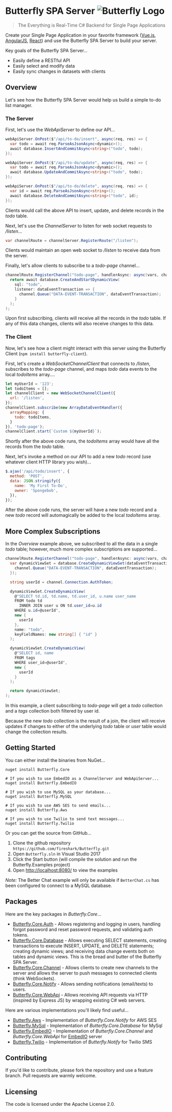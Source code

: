 # Butterfly SPA Server ![Butterfly Logo](https://raw.githubusercontent.com/firesharkstudios/Butterfly-SPA-Server/master/img/logo-40x40.png) 

> The Everything is Real-Time C# Backend for Single Page Applications

Create your Single Page Application in your favorite framework ([Vue.js](https://vuejs.org/), [AngularJS](https://angularjs.org/), [React](https://reactjs.org/)) and use the Butterfly SPA Server to build your server.

Key goals of the Butterfly SPA Server...

- Easily define a RESTful API
- Easily select and modify data
- Easily sync changes in datasets with clients

## Overview

Let's see how the Butterfly SPA Server would help us build a simple to-do list manager.

### The Server

First, let's use the *WebApiServer* to define our API...

```csharp
webApiServer.OnPost($"/api/to-do/insert", async(req, res) => {
  var todo = await req.ParseAsJsonAsync<dynamic>();
  await database.InsertAndCommitAsync<string>("todo", todo);
});

webApiServer.OnPost($"/api/to-do/update", async(req, res) => {
  var todo = await req.ParseAsJsonAsync<dynamic>();
  await database.UpdateAndCommitAsync<string>("todo", todo);
});

webApiServer.OnPost($"/api/to-do/delete", async(req, res) => {
  var id = await req.ParseAsJsonAsync<string>();
  await database.DeleteAndCommitAsync<string>("todo", id);
});
```

Clients would call the above API to insert, update, and delete records in the *todo* table.

Next, let's use the *ChannelServer* to listen for web socket requests to */listen*...

```cs
var channelRoute = channelServer.RegisterRoute("/listen");
```

Clients would maintain an open web socket to */listen* to receive data from the server.

Finally, let's allow clients to subscribe to a *todo-page* channel...

```cs
channelRoute.RegisterChannel("todo-page", handlerAsync: async(vars, channel) => {
  return await database.CreateAndStartDynamicView(
    sql: "todo",
    listener: dataEventTransaction => {
      channel.Queue("DATA-EVENT-TRANSACTION", dataEventTransaction);
    }
  );
);
```

Upon first subscribing, clients will receive all the records in the *todo* table.  If any of this data changes, clients will also receive changes to this data.

### The Client

Now, let's see how a client might interact with this server using the Butterfly Client (`npm install butterfly-client`).

First, let's create a *WebSocketChannelClient* that connects to */listen*, subscribes to the *todo-page* channel, and maps *todo* data events to the local *todoItems* array....

```js
let myUserId = '123';
let todoItems = [];
let channelClient = new WebSocketChannelClient({
  url: '/listen',
});
channelClient.subscribe(new ArrayDataEventHandler({
  arrayMapping: {
    todo: todoItems,
  }
}), 'todo-page');
channelClient.start(`Custom ${myUserId}`);
```

Shortly after the above code runs, the *todoItems* array would have all the records from the *todo* table.

Next, let's invoke a method on our API to add a new *todo* record (use whatever client HTTP library you wish)...

```js
$.ajax('/api/todo/insert', {
  method: 'POST',
  data: JSON.stringify({
    name: 'My First To-Do',
    owner: 'Spongebob',
  }),
});
```

After the above code runs, the server will have a new *todo* record and a new *todo* record will automagically be added to the local *todoItems* array.

## More Complex Subscriptions

In the *Overview* example above, we subscribed to all the data in a single *todo* table; however, much more complex subscriptions are supported...

```cs
channelRoute.RegisterChannel("todo-page", handlerAsync: async(vars, channel) => {
  var dynamicViewSet = database.CreateDynamicViewSet(dataEventTransaction => {
    channel.Queue("DATA-EVENT-TRANSACTION", dataEventTransaction);
  });

  string userId = channel.Connection.AuthToken;

  dynamicViewSet.CreateDynamicView(
    @"SELECT td.id, td.name, td.user_id, u.name user_name
    FROM todo td
      INNER JOIN user u ON td.user_id=u.id
    WHERE u.id=@userId",
    new {
      userId
    },
    name: "todo",
    keyFieldNames: new string[] { "id" }	
  );

  dynamicViewSet.CreateDynamicView(
    @"SELECT id, name
    FROM tags
    WHERE user_id=@userId",
    new {
      userId
    }
  );

  return dynamicViewSet;
);
```

In this example, a client subscribing to *todo-page* will get a *todo* collection and a *tags* collection both filtered by user id.  

Because the new *todo* collection is the result of a join, the client will receive updates if changes to either of the underlying *todo* table or *user* table would change the collection results.


## Getting Started

You can either install the binaries from NuGet...

```
nuget install Butterfly.Core

# If you wish to use EmbedIO as a ChannelServer and WebApiServer...
nuget install Butterfly.EmbedIO

# If you wish to use MySQL as your database...
nuget install Butterfly.MySQL

# If you wish to use AWS SES to send emails...
nuget install Butterfly.Aws

# If you wish to use Twilio to send text messages...
nuget install Butterfly.Twilio
```

Or you can get the source from GitHub...

1. Clone the github repository `https://github.com/fireshark/Butterfly.git`
1. Open `Butterfly.sln` in Visual Studio 2017
1. Click the Start button (will compile the solution and run the Butterfly.Examples project)
1. Open [http://localhost:8080/](http://localhost:8080) to view the examples

*Note:* The Better Chat example will only be available if `BetterChat.cs` has been configured to connect to a MySQL database.


## Packages

Here are the key packages in *Butterfly.Core*...

- [Butterfly.Core.Auth](https://firesharkstudios.github.io/Butterfly-SPA-Server/Butterfly.Core#butterflycoreauth-namespace) - Allows registering and logging in users, handling forgot password and reset password requests, and validating auth tokens.
- [Butterfly.Core.Database](https://firesharkstudios.github.io/Butterfly-SPA-Server/Butterfly.Core#butterflycoredatabase-namespace) - Allows executing SELECT statements, creating transactions to execute INSERT, UPDATE, and DELETE statements; creating dynamic views; and receiving data change events both on tables and dynamic views.  This is the bread and butter of the Butterfly SPA Server.
- [Butterfly.Core.Channel](https://firesharkstudios.github.io/Butterfly-SPA-Server/Butterfly.Core#butterflycorechannel-namespace) - Allows clients to create new channels to the server and allows the server to push messages to connected clients (think WebSockets).
- [Butterfly.Core.Notify](https://firesharkstudios.github.io/Butterfly-SPA-Server/Butterfly.Core#butterflycorenotify-namespace) - Allows sending notifications (email/texts) to users.
- [Butterfly.Core.WebApi](https://firesharkstudios.github.io/Butterfly-SPA-Server/Butterfly.Core#butterflycorewebapi-namespace) - Allows receiving API requests via HTTP (inspired by Express JS) by wrapping existing C# web servers.

Here are various implementations you'll likely find useful...

- [Butterfly.Aws](https://firesharkstudios.github.io/Butterfly-SPA-Server/Butterfly.Aws) - Implementation of *Butterfly.Core.Notify* for AWS SES
- [Butterfly.MySql](https://firesharkstudios.github.io/Butterfly-SPA-Server/Butterfly.MySql) - Implementation of *Butterfly.Core.Database* for MySql
- [Butterfly.EmbedIO](https://firesharkstudios.github.io/Butterfly-SPA-Server/Butterfly.EmbedIO) - Implementation of *Butterfly.Core.Channel* and *Butterfly.Core.WebApi* for [EmbedIO](https://github.com/unosquare/embedio) server
- [Butterfly.Twilio](https://firesharkstudios.github.io/Butterfly-SPA-Server/Butterfly.Twilio) - Implementation of *Butterfly.Notify* for Twilio SMS

## Contributing

If you'd like to contribute, please fork the repository and use a feature
branch. Pull requests are warmly welcome.

## Licensing

The code is licensed under the Apache License 2.0.